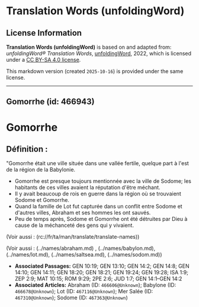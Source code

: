 # Translation Words (unfoldingWord)

## License Information

**Translation Words (unfoldingWord)** is based on and adapted from: _unfoldingWord® Translation Words_, [unfoldingWord](https://unfoldingword.org/utw), 2022, which is licensed under a [CC BY-SA 4.0 license](https://creativecommons.org/licenses/by-sa/4.0/legalcode.en).

This markdown version (created `2025-10-16`) is provided under the same license.



--------------------------------

## Gomorrhe (id: 466943)

Gomorrhe
========

Définition :
------------

"Gomorrhe était une ville située dans une vallée fertile, quelque part à l'est de la région de la Babylonie.

* Gomorrhe est presque toujours mentionnée avec la ville de Sodome; les habitants de ces villes avaient la réputation d'être méchant.
* Il y avait beaucoup de rois en guerre dans la région où se trouvaient Sodome et Gomorrhe.
* Quand la famille de Lot fut capturée dans un conflit entre Sodome et d'autres villes, Abraham et ses hommes les ont sauvés.
* Peu de temps après, Sodome et Gomorrhe ont été détruites par Dieu à cause de la méchanceté des gens qui y vivaient.

(Voir aussi : (rc://fr/ta/man/translate/translate\-names))

(Voir aussi : (../names/abraham.md) , (../names/babylon.md), (../names/lot.md), (../names/saltsea.md), (../names/sodom.md))

* **Associated Passages:** GEN 10:19; GEN 13:10; GEN 14:2; GEN 14:8; GEN 14:10; GEN 14:11; GEN 18:20; GEN 18:21; GEN 19:24; GEN 19:28; ISA 1:9; ZEP 2:9; MAT 10:15; ROM 9:29; 2PE 2:6; JUD 1:7; GEN 14:1–GEN 14:2
* **Associated Articles:** Abraham (ID: `466606@Unknown`); Babylone (ID: `466678@Unknown`); Lot (ID: `467116@Unknown`); Mer Salée (ID: `467310@Unknown`); Sodome (ID: `467363@Unknown`)

